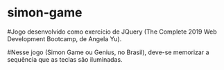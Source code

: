 # simon-game

#Jogo desenvolvido como exercício de JQuery (The Complete 2019 Web Development Bootcamp, de Angela Yu).

#Nesse jogo (Simon Game ou Genius, no Brasil), deve-se memorizar a sequência que as teclas são iluminadas.
